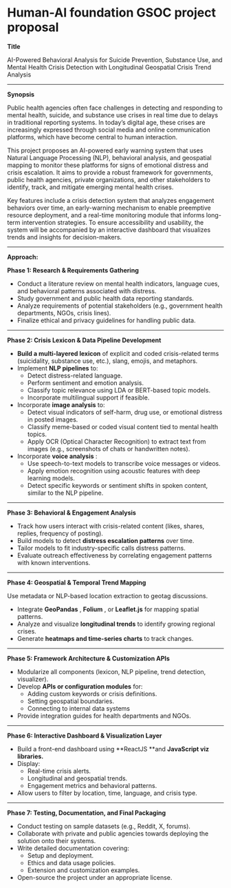 # **Human-AI foundation GSOC project proposal**

**Title**

AI-Powered Behavioral Analysis for Suicide Prevention,
Substance Use, and Mental Health Crisis Detection with Longitudinal Geospatial
Crisis Trend Analysis

---

**Synopsis**

Public health agencies often face challenges in detecting
and responding to mental health, suicide, and substance use crises in real time
due to delays in traditional reporting systems. In today’s digital age, these
crises are increasingly expressed through social media and online communication
platforms, which have become central to human interaction.

This project proposes an AI-powered early warning system
that uses Natural Language Processing (NLP), behavioral analysis, and
geospatial mapping to monitor these platforms for signs of emotional distress
and crisis escalation. It aims to provide a robust framework for governments,
public health agencies, private organizations, and other stakeholders to
identify, track, and mitigate emerging mental health crises.

Key features include a crisis detection system that analyzes
engagement behaviors over time, an early-warning mechanism to enable preemptive
resource deployment, and a real-time monitoring module that informs long-term
intervention strategies. To ensure accessibility and usability, the system will
be accompanied by an interactive dashboard that visualizes trends and insights
for decision-makers.

---

**Approach:**

**Phase 1: Research & Requirements Gathering**

* Conduct
  a literature review on mental health indicators, language cues, and
  behavioral patterns associated with distress.
* Study
  government and public health data reporting standards.
* Analyze
  requirements of potential stakeholders (e.g., government health
  departments, NGOs, crisis lines).
* Finalize
  ethical and privacy guidelines for handling public data.

---

**Phase 2: Crisis Lexicon & Data Pipeline Development**

* **Build a multi-layered lexicon** of explicit
  and coded crisis-related terms (suicidality, substance use, etc.), slang,
  emojis, and metaphors.
* Implement **NLP pipelines** to:
  * Detect distress-related language.
  * Perform sentiment and emotion analysis.
  * Classify topic relevance using LDA or BERT-based
    topic models.
  * Incorporate multilingual support if feasible.
* Incorporate **image analysis** to:
  * Detect visual indicators of self-harm, drug use, or
    emotional distress in posted images.
  * Classify meme-based or coded visual content tied to
    mental health topics.
  * Apply OCR (Optical Character
    Recognition) to extract text from images (e.g., screenshots of chats or
    handwritten notes).
* Incorporate  **voice analysis** :
  * Use speech-to-text models to transcribe
    voice messages or videos.
  * Apply emotion recognition using
    acoustic features with deep learning models.
  * Detect specific keywords or
    sentiment shifts in spoken content, similar to the NLP pipeline.

---

**Phase 3: Behavioral & Engagement Analysis**

* Track
  how users interact with crisis-related content (likes, shares, replies,
  frequency of posting).
* Build
  models to detect **distress escalation patterns** over time.
* Tailor
  models to fit industry-specific calls distress patterns.
* Evaluate
  outreach effectiveness by correlating engagement patterns with known
  interventions.

---

**Phase 4: Geospatial &
Temporal Trend Mapping**

Use metadata or NLP-based
location extraction to geotag discussions.

* Integrate
  **GeoPandas** ,  **Folium** , or **Leaflet.js** for mapping spatial
  patterns.
* Analyze
  and visualize **longitudinal trends** to identify growing regional
  crises.
* Generate
  **heatmaps and time-series charts** to track changes.

---

**Phase 5: Framework Architecture & Customization APIs**

* Modularize
  all components (lexicon, NLP pipeline, trend detection, visualizer).
* Develop
  **APIs or configuration modules** for:
  * Adding
    custom keywords or crisis definitions.
  * Setting
    geospatial boundaries.
  * Connecting
    to internal data systems
* Provide
  integration guides for health departments and NGOs.

---

**Phase 6: Interactive Dashboard & Visualization Layer**

* Build
  a front-end dashboard using **ReactJS **and **JavaScript viz
  libraries.**
* Display:
  * Real-time
    crisis alerts.
  * Longitudinal
    and geospatial trends.
  * Engagement
    metrics and behavioral patterns.
* Allow
  users to filter by location, time, language, and crisis type.

---

**Phase 7: Testing, Documentation, and Final Packaging**

* Conduct
  testing on sample datasets (e.g., Reddit, X, forums).
* Collaborate
  with private and public agencies towards deploying the solution onto their
  systems.
* Write
  detailed documentation covering:
  * Setup
    and deployment.
  * Ethics
    and data usage policies.
  * Extension
    and customization examples.
* Open-source
  the project under an appropriate license.
